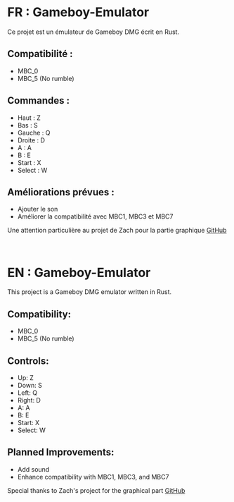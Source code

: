 # FR : Gameboy-Emulator

Ce projet est un émulateur de Gameboy DMG écrit en Rust.

## Compatibilité :
- MBC_0
- MBC_5 (No rumble)

## Commandes :
- Haut : Z
- Bas : S
- Gauche : Q
- Droite : D
- A : A
- B : E
- Start : X
- Select : W

## Améliorations prévues :
- Ajouter le son
- Améliorer la compatibilité avec MBC1, MBC3 et MBC7

Une attention particulière au projet de Zach pour la partie graphique [GitHub](https://github.com/zach1590/gameboy-emulator)

<br>

# EN : Gameboy-Emulator

This project is a Gameboy DMG emulator written in Rust.

## Compatibility:
- MBC_0
- MBC_5 (No rumble)

## Controls:
- Up: Z
- Down: S
- Left: Q
- Right: D
- A: A
- B: E
- Start: X
- Select: W

## Planned Improvements:
- Add sound
- Enhance compatibility with MBC1, MBC3, and MBC7

Special thanks to Zach's project for the graphical part [GitHub](https://github.com/zach1590/gameboy-emulator)
